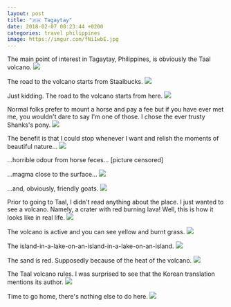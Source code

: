 ```yaml
---
layout: post
title: "🇵🇭 Tagaytay"
date: 2018-02-07 00:23:44 +0200
categories: travel philippines
image: https://imgur.com/fNi1wbE.jpg
---
```


The main point of interest in Tagaytay, Philippines, is obviously the Taal volcano.
<img src="https://imgur.com/fNi1wbE.jpg" loading="lazy">

The road to the volcano starts from Staalbucks.
<img src="https://imgur.com/tvmmYdf.jpg" loading="lazy">

Just kidding. The road to the volcano starts from here.
<img src="https://imgur.com/0vxnTEo.jpg" loading="lazy">

Normal folks prefer to mount a horse and pay a fee but if you have ever met me, you wouldn't dare to say I'm one of those. I chose the ever trusty Shanks's pony.
<img src="https://imgur.com/ytPqo6N.jpg" loading="lazy">

The benefit is that I could stop whenever I want and relish the moments of beautiful nature...
<img src="https://imgur.com/519P1Zv.jpg" loading="lazy">

...horrible odour from horse feces... [picture censored]

...magma close to the surface...
<img src="https://imgur.com/ju6wdHM.jpg" loading="lazy">

...and, obviously, friendly goats.
<img src="https://imgur.com/8XIua9F.jpg" loading="lazy">

Prior to going to Taal, I didn't read anything about the place. I just wanted to see a volcano. Namely, a crater with red burning lava! Well, this is how it looks like in real life.
<img src="https://imgur.com/l5ZJFE2.jpg" loading="lazy">

The volcano is active and you can see yellow and burnt grass.
<img src="https://imgur.com/Gj1n9KA.jpg" loading="lazy">

The island-in-a-lake-on-an-island-in-a-lake-on-an-island.
<img src="https://imgur.com/1OKieh4.jpg" loading="lazy">

The sand is red. Supposedly because of the heat of the volcano.
<img src="https://imgur.com/UPqHYH8.jpg" loading="lazy">

The Taal volcano rules. I was surprised to see that the Korean translation mentions its author.
<img src="https://imgur.com/JPSu8MQ.jpg" loading="lazy">

Time to go home, there's nothing else to do here.
<img src="https://imgur.com/8CuhrAi.jpg" loading="lazy">
